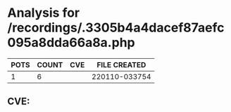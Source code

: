 # Analysis for /recordings/.3305b4a4dacef87aefc095a8dda66a8a.php
| POTS | COUNT | CVE | FILE CREATED |
|---|---|---|---|
| 1 | 6 | | 220110-033754 |

## CVE: 